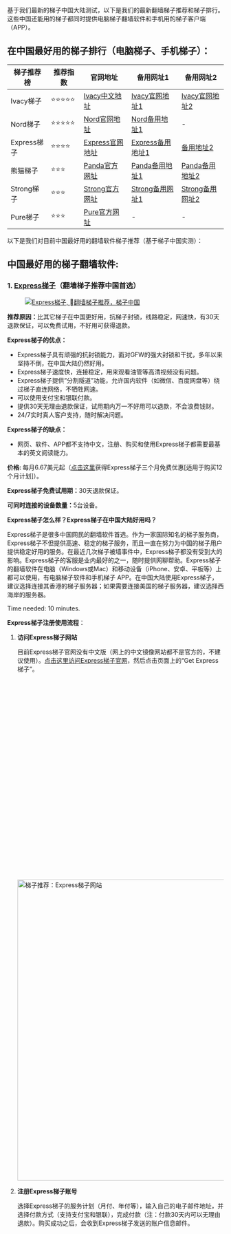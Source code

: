 
<p><a name="best-梯子s-for-china"></a>基于我们最新的梯子中国大陆测试，以下是我们的最新翻墙梯子推荐和梯子排行。这些中国还能用的梯子都同时提供电脑梯子翻墙软件和手机用的梯子客户端（APP）。</p>
<h2 id="在中国最好用的梯子排行-电脑梯子-手机梯子">在中国最好用的梯子排行（电脑梯子、手机梯子）：</h2>


|  梯子推荐榜   | 推荐指数 | 官网地址  | 备用网址1 | 备用网址2 |
|  ----  | ----  | ---- | ---- | ---- |
| Ivacy梯子 | ⭐⭐⭐⭐⭐ | [Ivacy中文地址](https://www.ivacykodi.com/easter-deal-2020/?aff=91814&data1=wuxianab&data2=fucckvpn) | [Ivacy官网地址1](https://billing.ivacy.com/page/91814/6f38cc97/CHN/wuxianab/fucckvpn) | [Ivacy官网地址2](https://www.ivacy.com/best-梯子-deal-of-2022/?aff=91814&source=Aff&data1=wuxianab&data2=fucckvpn) |
| Nord梯子 | ⭐⭐⭐⭐⭐ | [Nord官网地址](https://go.nordlocker.net/aff_c?offer_id=15&aff_id=38201&url_id=6063&aff_sub=wuxianab&aff_click_id=fucckvpn) | [Nord备用地址1](http://get.affiliatescn.net/aff_c?offer_id=153&aff_id=38201&source=github&aff_sub=wuxianab&aff_sub2=fucckvpn) | - |
| Express梯子 | ⭐⭐⭐⭐ | [Express官网地址](https://www.xvbelink.com/?a_fid=tizi_梯子&chan=wuxianab&data1=fucckvpn) | [Express备用地址1](https://www.xvuslink.com/?a_fid=tizi_梯子&chan=wuxianab&data1=fucckvpn) | [备用地址2](https://www.linkev.com/?a_fid=tizi_梯子&chan=wuxianab&data1=fucckvpn) |
| 熊猫梯子 | ⭐⭐⭐ | [Panda官方网址](https://www.pankvyh.xyz/r/22216799) | [Panda备用地址1](https://www.pantoto.xyz/r/22216799) | [Panda备用地址2](https://panda梯子pro.com/r/22216799) |
| Strong梯子 | ⭐⭐⭐ | [Strong官方网址](https://strong梯子.com/?tr_aid=5f856c291d7a8&data1=wuxianab&data2=fucckvpn) | [Strong备用网址1](https://reliable梯子.net/?tr_aid=5f856c291d7a8&data1=wuxianab&data2=fucckvpn) | [Strong备用网址2](https://strongtech.org/?tr_aid=5f856c291d7a8&data1=wuxianab&data2=fucckvpn) |
| Pure梯子 | ⭐⭐⭐ | [Pure官方网址](https://billing.pure梯子.com/aff.php?aff=42611&data1=wuxianab&data2=fucckvpn) | - | - |


<p>以下是我们对目前中国最好用的翻墙软件梯子推荐（基于梯子中国实测）：</p>
<h2 id="中国最好用的梯子翻墙软件">中国最好用的梯子翻墙软件:</h2>
<div class="wp-container-620e1cf2194db wp-block-group shadow-box"><div class="wp-block-group__inner-container">
<h3 id="1-express梯子-翻墙梯子推荐中国首选">1. <a href="https://www.xvuslink.com/?a_fid=tizi_梯子&chan=wuxianab&data1=fucckvpn" target="_blank" rel="noopener nofollow">Express梯子</a>（翻墙梯子推荐中国首选）</h3>
<figure class="wp-block-image"><a href="https://www.xvuslink.com/?a_fid=tizi_梯子&chan=wuxianab&data1=fucckvpn" target="_blank" rel="nofollow noopener"><img alt="Express梯子, 翻墙梯子推荐，梯子中国" title="Express梯子, 翻墙梯子推荐" data-src="https://www.梯子dada.com/wp-content/uploads/2021/01/express梯子-logo-new.png" class="wp-image-204 lazyload" src="data:image/gif;base64,R0lGODlhAQABAAAAACH5BAEKAAEALAAAAAABAAEAAAICTAEAOw==" /><noscript><img src="https://www.梯子dada.com/wp-content/uploads/2021/01/express梯子-logo-new.png" alt="Express梯子, 翻墙梯子推荐，梯子中国" class="wp-image-204" title="Express梯子, 翻墙梯子推荐"/></noscript></a></figure>
<p><strong>推荐原因：</strong>比其它梯子在中国更好用，抗梯子封锁，线路稳定，网速快，有30天退款保证，可以免费试用，不好用可获得退款。</p>
<p><strong>Express梯子的优点：</strong></p>
<ul><li>Express梯子具有顽强的抗封锁能力，面对GFW的强大封锁和干扰，多年以来坚持不倒，在中国大陆仍然好用。</li><li>Express梯子速度快，连接稳定，用来观看油管等高清视频没有问题。</li><li>Express梯子提供&#8221;分割隧道&#8221;功能，允许国内软件（如微信、百度网盘等）绕过梯子直连网络，不牺牲网速。</li><li>可以使用支付宝和银联付款。</li><li>提供30天无理由退款保证，试用期内万一不好用可以退款，不会浪费钱财。</li><li>24/7实时真人客户支持，随时解决问题。</li></ul>
<p><strong>Express梯子的缺点：</strong></p>
<ul><li>网页、软件、APP都不支持中文，注册、购买和使用Express梯子都需要最基本的英文阅读能力。</li></ul>
<p><strong>价格: </strong>每月6.67美元起（<a href=""https://www.xvuslink.com/?a_fid=tizi_梯子&chan=wuxianab&data1=fucckvpn" target="_blank" rel="noopener nofollow">点击这里</a>获得Express梯子三个月免费优惠[适用于购买12个月计划]）。</p>
<p><strong>Express梯子免费试用期：</strong>30天退款保证。</p>
<p><strong>可同时连接的设备数量：</strong>5台设备。</p>
<p><strong>Express梯子怎么样？Express梯子在中国大陆好用吗？</strong></p>
<p>Express梯子是很多中国网民的翻墙软件首选。作为一家国际知名的梯子服务商，Express梯子不但提供高速、稳定的梯子服务，而且一直在努力为中国的梯子用户提供稳定好用的服务。在最近几次梯子被墙事件中，Express梯子都没有受到大的影响。Express梯子的客服是业内最好的之一，随时提供网聊帮助。Express梯子的翻墙软件在电脑（Windows或Mac）和移动设备（iPhone、安卓、平板等）上都可以使用，有电脑梯子软件和手机梯子 APP。在中国大陆使用Express梯子，建议选择连接其香港的梯子服务器；如果需要连接美国的梯子服务器，建议选择西海岸的服务器。</p>
<div class="schema-how-to wp-block-yoast-how-to-block"><p class="schema-how-to-total-time"><span class="schema-how-to-duration-time-text">Time needed: </span>10 minutes. </p><p class="schema-how-to-description"><strong>Express梯子注册使用流程</strong>：</p> <ol class="schema-how-to-steps"><li class="schema-how-to-step" id="how-to-step-1608102266272"><strong class="schema-how-to-step-name">访问Express梯子网站</strong> <p class="schema-how-to-step-text">目前Express梯子官网没有中文版（网上的中文镜像网站都不是官方的，不建议使用）。<a href="https://www.xvuslink.com/?a_fid=tizi_梯子&chan=wuxianab&data1=fucckvpn" target="_blank" rel="noopener nofollow">点击这里访问Express梯子官网</a>，然后点击页面上的“Get Express梯子”。<br /><img alt="梯子推荐：Express梯子网站" style="width: 700px;" data-src="https://www.梯子dada.com/wp-content/uploads/2021/01/express梯子-website-new-e1622883051244.jpg" class="lazyload" src="data:image/gif;base64,R0lGODlhAQABAAAAACH5BAEKAAEALAAAAAABAAEAAAICTAEAOw==" /><noscript><img alt="梯子推荐：Express梯子网站" src="https://www.梯子dada.com/wp-content/uploads/2021/01/express梯子-website-new-e1622883051244.jpg" style="width: 700px;"/></noscript></p> </li><li class="schema-how-to-step" id="how-to-step-1608102462874"><strong class="schema-how-to-step-name">注册Express梯子账号</strong> <p class="schema-how-to-step-text">选择Express梯子的服务计划（月付、年付等），输入自己的电子邮件地址，并选择付款方式（支持支付宝和银联），完成付款（注：付款30天内可以无理由退款）。购买成功之后，会收到Express梯子发送的账户信息邮件。<br /><img width="800" height="1245" style="width: 600px;" alt="好用的梯子推荐，梯子排行：Express梯子注册步骤" data-srcset="https://www.梯子dada.com/wp-content/uploads/2021/06/Express梯子-register-step-cn.jpg 800w, https://www.梯子dada.com/wp-content/uploads/2021/06/Express梯子-register-step-cn-193x300.jpg 193w, https://www.梯子dada.com/wp-content/uploads/2021/06/Express梯子-register-step-cn-658x1024.jpg 658w, https://www.梯子dada.com/wp-content/uploads/2021/06/Express梯子-register-step-cn-768x1195.jpg 768w" data-src="https://www.梯子dada.com/wp-content/uploads/2021/06/Express梯子-register-step-cn.jpg" data-sizes="(max-width: 800px) 100vw, 800px" class="wp-image-3465 lazyload" src="data:image/gif;base64,R0lGODlhAQABAAAAACH5BAEKAAEALAAAAAABAAEAAAICTAEAOw==" /><noscript><img width="800" height="1245" class="wp-image-3465" style="width: 600px;" src="https://www.梯子dada.com/wp-content/uploads/2021/06/Express梯子-register-step-cn.jpg" alt="好用的梯子推荐，梯子排行：Express梯子注册步骤" srcset="https://www.梯子dada.com/wp-content/uploads/2021/06/Express梯子-register-step-cn.jpg 800w, https://www.梯子dada.com/wp-content/uploads/2021/06/Express梯子-register-step-cn-193x300.jpg 193w, https://www.梯子dada.com/wp-content/uploads/2021/06/Express梯子-register-step-cn-658x1024.jpg 658w, https://www.梯子dada.com/wp-content/uploads/2021/06/Express梯子-register-step-cn-768x1195.jpg 768w" sizes="(max-width: 800px) 100vw, 800px" /></noscript></p> </li><li class="schema-how-to-step" id="how-to-step-1608103523194"><strong class="schema-how-to-step-name">登录Express梯子，按指示完成Express梯子下载和安装</strong> <p class="schema-how-to-step-text">登录Express梯子官网后，点击页面上端“Setup”按钮，就可以看到针对不同设备（Windows电脑、Mac电脑、iPhone、iPad、安卓手机等）的下载、安装信息。其中最重要的是Express梯子激活码（Activation Code），这个激活码在初次登陆Express梯子的软件和APP时都需要填入。<br /><img width="900" height="613" style="width: 700px;" alt="好用的梯子推荐，梯子排行：Express梯子注册步骤" data-src="https://www.梯子dada.com/wp-content/uploads/2021/01/Express梯子-setup-step-cn-new-e1611047098159.png" class="wp-image-3320 lazyload" src="data:image/gif;base64,R0lGODlhAQABAAAAACH5BAEKAAEALAAAAAABAAEAAAICTAEAOw==" /><noscript><img width="900" height="613" class="wp-image-3320" style="width: 700px;" src="https://www.梯子dada.com/wp-content/uploads/2021/01/Express梯子-setup-step-cn-new-e1611047098159.png" alt="好用的梯子推荐，梯子排行：Express梯子注册步骤"/></noscript></p> </li><li class="schema-how-to-step" id="how-to-step-1608105149088"><strong class="schema-how-to-step-name">开始使用Express梯子</strong> <p class="schema-how-to-step-text">在电脑或手机上安装号Express梯子后，就可以使用Express了。初次登陆需要输入Express梯子激活码。连接前需要自己选择服务器节点的位置。如果在中国大陆，建议选择Express梯子建议的&#8221;Smart Locations&#8221;（包括香港、日本、洛杉矶、新加坡等节点）。然后点击圆形按钮，就可以连上Express梯子、实现翻墙了。<br /><img width="828" height="1348" style="width: 375px;" alt="好用的梯子推荐，梯子排行：Express梯子注册步骤" data-srcset="https://www.梯子dada.com/wp-content/uploads/2021/01/express梯子-software-not-conncted.jpg 828w, https://www.梯子dada.com/wp-content/uploads/2021/01/express梯子-software-not-conncted-184x300.jpg 184w, https://www.梯子dada.com/wp-content/uploads/2021/01/express梯子-software-not-conncted-629x1024.jpg 629w, https://www.梯子dada.com/wp-content/uploads/2021/01/express梯子-software-not-conncted-768x1250.jpg 768w" data-src="https://www.梯子dada.com/wp-content/uploads/2021/01/express梯子-software-not-conncted.jpg" data-sizes="(max-width: 828px) 100vw, 828px" class="wp-image-3323 lazyload" src="data:image/gif;base64,R0lGODlhAQABAAAAACH5BAEKAAEALAAAAAABAAEAAAICTAEAOw==" /><noscript><img width="828" height="1348" class="wp-image-3323" style="width: 375px;" src="https://www.梯子dada.com/wp-content/uploads/2021/01/express梯子-software-not-conncted.jpg" alt="好用的梯子推荐，梯子排行：Express梯子注册步骤" srcset="https://www.梯子dada.com/wp-content/uploads/2021/01/express梯子-software-not-conncted.jpg 828w, https://www.梯子dada.com/wp-content/uploads/2021/01/express梯子-software-not-conncted-184x300.jpg 184w, https://www.梯子dada.com/wp-content/uploads/2021/01/express梯子-software-not-conncted-629x1024.jpg 629w, https://www.梯子dada.com/wp-content/uploads/2021/01/express梯子-software-not-conncted-768x1250.jpg 768w" sizes="(max-width: 828px) 100vw, 828px" /></noscript></p> </li></ol></div>
<p><strong>Express梯子中国使用技巧：</strong></p>
<ul><li>常升级，永远使用最新版本的Express梯子。</li><li>只使用Express梯子推荐的服务器地址（如香港、日本、美国洛杉矶等）</li><li>梯子协议选择“自动”。</li><li>连接梯子时要有耐心，因为Express梯子的软件或APP可能会尝试不同的梯子协议直至发现最佳选择，不要中途放弃。</li><li>如果发现Express梯子不能用或连不上，联系Express梯子客服以获得最新解决方案。</li></ul>
<p><strong>Express梯子特别优惠：</strong></p>
<p><a href=""https://www.xvuslink.com/?a_fid=tizi_梯子&chan=wuxianab&data1=fucckvpn" target="_blank" rel="noopener nofollow">点击这里</a>获得Express梯子三个月免费优惠（适用于购买12个月计划）。</p>
<p class="has-text-align-center"><a class="btn red-btn btn-lg" style="margin-right: 15px;" href="https://www.xvuslink.com/?a_fid=tizi_梯子&chan=wuxianab&data1=fucckvpn" target="_blank" rel="nofollow noopener"><strong>» 访问Express梯子</strong> <small>(含折扣优惠)</small></a><a class="btn gray-btn" href="https://github.com/wuxianab/fucckvpn-梯子/express梯子-review-cn/" target="_blank" rel="noopener">Express梯子中国评测 (中文)</a></p>
</div></div>
<div class="wp-container-620e1cf21993e wp-block-group shadow-box"><div class="wp-block-group__inner-container">
<h3 id="2-nord梯子">2. <a href="https://go.nordlocker.net/aff_c?offer_id=15&aff_id=38201&url_id=6063&aff_sub=wuxianab&aff_click_id=fucckvpn" target="_blank" rel="noopener nofollow">Nord梯子</a></h3>
<figure class="wp-block-image"><a href="https://go.nordlocker.net/aff_c?offer_id=15&aff_id=38201&url_id=6063&aff_sub=wuxianab&aff_click_id=fucckvpn" target="_blank" rel="nofollow noopener"><img alt="Nord梯子, 最好的翻墙梯子推荐，梯子中国" title="Nord梯子, 最好的翻墙梯子推荐" data-src="https://www.梯子dada.com/wp-content/uploads/2018/10/logo-nord梯子.png" class="wp-image-54 lazyload" src="data:image/gif;base64,R0lGODlhAQABAAAAACH5BAEKAAEALAAAAAABAAEAAAICTAEAOw==" /><noscript><img src="https://www.梯子dada.com/wp-content/uploads/2018/10/logo-nord梯子.png" alt="Nord梯子, 最好的翻墙梯子推荐，梯子中国" class="wp-image-54" title="Nord梯子, 最好的翻墙梯子推荐"/></noscript></a></figure>
<p><strong>推荐原因：</strong>梯子线路稳定，网速快，网站支持中文。</p>
<p><strong>Nord梯子的优点：</strong></p>
<ul><li>在中国大陆可以使用。速度和稳定性都不错。</li><li>网页支持中文，支持银联付款。</li><li>提供30天无理由退款保证，试用期内如果发现Nord梯子不好用就可以申请全额退款，不会亏钱。</li><li>提供24/7实时真人客户支持，随时解决梯子问题。</li></ul>
<p><strong>Nord梯子的缺点：</strong></p>
<ul><li>Nord梯子的按月付费计划的价格比较贵。</li></ul>
<p><strong>价格: </strong>每月3.71美元起。<strong>免费试用期：</strong>30天退款保证。</p>
<p><strong>可同时连接的设备数量：</strong>6台设备（不要多台设备使用同一个协议连接到同一服务器）。</p>
<p><strong>Nord梯子怎么样？Nord梯子在中国大陆好用吗？</strong></p>
<p>Nord梯子也是一家国际知名的梯子服务商，提供电脑梯子翻墙软件和手机梯子 APP，在梯子稳定性和梯子速度方面都表现不凡。从几年前开始这家公司开始重视中国大陆市场，其网站有中文版，也支持通过银联付款购买账号。</p>
<p>在GFW对各种梯子的干扰比较凶猛的情况下，市面上很多种梯子在中国都完全不能使用，虽然这种情况下Nord梯子本身开发的电脑梯子软件和手机APP有时也会出现连接不上或不稳定的情况，但Nord梯子提供了可行的备用解决方案：中国用户可以不使用Nord梯子的原生软件或APP，而是手动设置梯子（具体步骤详见我们的<a href="https://github.com/wuxianab/fucckvpn-梯子/nord梯子-review-cn/" target="_blank" rel="noopener">Nord梯子中国评测</a>）：Windows用户可以下载第三方软件Open梯子 GUI，然后在Nord梯子网站上下载针对中国用户的配置文件来手动设置梯子；Mac用户可以在Nord梯子网站上下载IKEv2证书，然后在Mac电脑上手动设置Nord梯子。在iPhone和安卓手机上同样可以手动设置Nord梯子，而不是直接使用Nord梯子的App。这种手动设置梯子的方式当然不如像Express梯子那样直接使用电脑软件和手机App来得方便，但经过我们的测试，这也是一种可行的方案。所以即使在梯子封杀比较严重的情况下，Nord梯子在中国仍然可以当作翻墙梯子来使用的。</p>
<p><strong>Nord梯子中国使用技巧：</strong></p>
<ul><li>如果在梯子封杀比较严重的情况下发现Nord梯子的梯子软件和手机App在中国不好用，可以通过上文提到的手动设置电脑梯子或手机梯子的方法来使用Nord梯子。</li><li>Nord梯子的网站上可以找到手动设置梯子的具体方法，并可以下载相应的梯子配置文件。如果找不到，可以通过Nord梯子网站上的客服实时聊天来询问，询问时要告诉客服自己是中国用户。</li><li>正常使用Nord梯子后如果发现Nord梯子不能用或连不上，联系Nord梯子客服以获得最新解决方案。</li></ul>
<p class="has-text-align-center"><a class="btn red-btn btn-lg" style="margin-right: 15px;" href="https://go.nordlocker.net/aff_c?offer_id=15&aff_id=38201&url_id=6063&aff_sub=wuxianab&aff_click_id=fucckvpn" target="_blank" rel="nofollow noopener"><strong>» 访问Nord梯子</strong> <small>(含折扣优惠)</small></a><a class="btn gray-btn" href="/nord梯子-review-cn/" target="_blank" rel="noopener">Nord梯子 评测 (中文)</a></p>
</div></div>


<hr class="wp-block-separator is-style-dots" />
<h2 id="关于梯子翻墙软件的常见问题">关于梯子翻墙软件的常见问题:</h2>
<div class="schema-faq wp-block-yoast-faq-block"><div class="schema-faq-section" id="faq-question-1590653087081"><strong class="schema-faq-question">为什么在中国需要使用梯子翻墙?</strong> <p class="schema-faq-answer">众所周知，很多著名的网站在中国都无法访问，如：Google、Twitter、Facebook、YouTube等等。为了能够访问“被墙”的国外网站，很多中国网民尝试各种<a href="https://www.fanqiangzhe.com/" target="_blank" rel="noopener">“翻墙”、“科学上网”</a>的办法。在各种翻墙软件（梯子）中，梯子是较为稳定、较可行的方式。</p> </div> <div class="schema-faq-section" id="faq-question-1590732960300"><strong class="schema-faq-question">在中国最好用的翻墙梯子有哪些？</strong> <p class="schema-faq-answer">大部分梯子在中国都已失效，根据我们在中国大陆的最新测试，目前在中国还能用的梯子有：<strong><a rel="noopener" href="https://www.xvuslink.com/?a_fid=tizi_梯子&chan=wuxianab&data1=fucckvpn" target="_blank">Express梯子</a></strong>（←链接含优惠折扣，首选梯子）、<strong><a rel="noopener" href="https://github.com/wuxianab/fucckvpn-梯子/go/nord梯子-cn" target="_blank">Nord梯子</a></strong>、<strong><a href="https://github.com/wuxianab/fucckvpn-梯子/go/surfshark" target="_blank" rel="noopener nofollow">SurfShark 梯子</a></strong><meta charset="utf-8" />、<strong><a rel="noopener" href="https://github.com/wuxianab/fucckvpn-梯子/go/pure梯子-cn" target="_blank">Pure梯子</a></strong>、<strong><a rel="noopener" href="https://github.com/wuxianab/fucckvpn-梯子/go/vypr梯子-cn" target="_blank">Vypr梯子</a></strong>等。</p> </div> <div class="schema-faq-section" id="faq-question-1590652986783"><strong class="schema-faq-question">什么是梯子?</strong> <p class="schema-faq-answer">梯子 (虚拟专用网络，Virtual Private Network) 可以用来让用户以安全私密的方式连接私有网络。人们使用梯子有不同的用途，例如确保上网的安全性，确保上网的私密性，等等。中国网民大多把梯子当作翻墙软件（梯子）使用。了解更多关于梯子的入门知识：<a rel="noopener" href="https://github.com/wuxianab/fucckvpn-梯子/what-is-梯子-cn/" target="_blank">梯子是什么</a>。</p> </div> <div class="schema-faq-section" id="faq-question-1590654444364"><strong class="schema-faq-question">在中国访问哪些网站需要翻墙？</strong> <p class="schema-faq-answer">目前中国的防火长城（GFW）封锁了大量的国外网站，很多非常有名的国外网站在中国大陆都必须翻墙才能访问，例如：Google、Facebook、Twitter、YouTube、Gmail、Whatsapp、Google Play Store等等。</p> </div> <div class="schema-faq-section" id="faq-question-1590654660025"><strong class="schema-faq-question">梯子翻墙软件在哪些设备上可以使用？</strong> <p class="schema-faq-answer">大部分梯子针对不同的设备都有不同版本的软件或APP，所以在常用的电脑和移动设备上都可以使用梯子翻墙软件，比如：Windows电脑、Mac电脑、iPhone手机、安卓手机、iPad平板、安卓平板、智能电视、路由器等等。</p> </div> <div class="schema-faq-section" id="faq-question-1590653133331"><strong class="schema-faq-question"><strong>梯子翻墙软件怎么用?</strong></strong> <p class="schema-faq-answer">选定一个中国还能用的梯子、购买梯子账号后，梯子服务商会提供设置梯子的具体步骤。大部分情况下需要用户下载一个用于连接梯子的电脑软件或手机APP（如<a href="/ios-梯子-for-china-cn/" target="_blank" rel="noopener">iOS翻墙梯子</a>或<a rel="noopener" href="https://github.com/wuxianab/fucckvpn-梯子/android-梯子-for-china-cn/" target="_blank">安卓梯子</a>），当然用户也可以使用任何软件，直接在电脑或移动设备上完成梯子的设置。设置好梯子后，用户可以随时开启或关闭梯子。梯子翻墙软件可以用于桌面电脑，也可以用在移动设备，如iPad、智能手机上。还可以在路由器上设置梯子。</p> </div> <div class="schema-faq-section" id="faq-question-1590653118372"><strong class="schema-faq-question">购买梯子翻墙软件如何付费？</strong> <p class="schema-faq-answer">很多海外梯子公司需要使用信用卡或者PayPal付款，但已经有不少开始接受支付宝、银联等在中国常用的付款方式。</p> </div> <div class="schema-faq-section" id="faq-question-1590653144842"><strong class="schema-faq-question">在中国使用梯子违法吗?</strong> <p class="schema-faq-answer">这个问题从2019年开始变得不太容易回答。事实上，中国大陆有数量极大的梯子用户，这其中包括在华外国人、需要处理国外业务的商业人士、需要查阅墙外资料的研究人员、需要联系海外亲友的普通用户等等。从2017年开始，有关“<a rel="noopener" href="https://github.com/wuxianab/fucckvpn-梯子/china-ban-梯子/" target="_blank">中国下令全面禁止梯子、翻墙违法</a>”的新闻在网上流传，实际情况是中国政府开始禁止国内梯子供应商私自提供梯子服务，也就是说，私自出售梯子翻墙软件是违法的，但相关规定并不涉及梯子的使用者。2019年1月，广东一位网民因为使用梯子被罚款1000元，这可能是国内首例对于梯子翻墙软件使用者的惩罚。目前我们认为，只要不用于和政治有关的活动，平时用梯子翻墙还是用不着担心的。但同时也需要小心，翻墙尽量不要公开进行。</p> </div> <div class="schema-faq-section" id="faq-question-1590653161579"><strong class="schema-faq-question">为什么很多梯子中国不好用？</strong> <p class="schema-faq-answer">虽然国内有大量梯子翻墙者，但是梯子服务商经常被封锁，国内的梯子服务商纷纷被迫关门，国外梯子服务商的网站经常被封，中国还能用的梯子越来越少。所以在国内使用梯子翻墙软件的主要麻烦就是梯子服务经常受到干扰。这就是“梯子大大”创建的起因。我们在中国大陆替大家监测各个梯子的状态，在国内实地测试各个梯子的连接、使用状态，根据大量梯子中国测试结果，向大家推荐在中国好用的梯子翻墙软件。</p> </div> <div class="schema-faq-section" id="faq-question-1590653227740"><strong class="schema-faq-question">如何选择梯子？</strong> <p class="schema-faq-answer">以下是我们推荐梯子翻墙软件的一些标准：1）该梯子必须是由一家境外公司提供的服务（这样就不会有随时被关的危险），而该公司需要有一定的信誉和知名度。2）梯子服务商应该具有一定的服务中国用户的经验。3）梯子翻墙软件在中国使用时应该达到足够的稳定性和足够快的速度。4）梯子公司应该提供24小时实时客服，随时解决可能出现的梯子问题。５）梯子应该提供试用期或无理由退款保证，这样购买梯子后可以亲自试用，如果不好用就可以及时退款，不会白花钱。</p> </div> <div class="schema-faq-section" id="faq-question-1590653244659"><strong class="schema-faq-question">为什么不要用国内的梯子？</strong> <p class="schema-faq-answer">2017年初，工信部发布了新的政策，基本内容可以理解为禁止国内公司未经政府允许提供梯子服务，其结果是国内梯子供应商将面临被封的危险。2017年6月，著名国内梯子服务商<a rel="noopener" href="https://github.com/wuxianab/fucckvpn-梯子/green梯子-closed-cn/" target="_blank">Green梯子被迫关闭、停止服务</a>，此后更有天行梯子被封、蓝灯被封、翻墙被抓等新闻。所以我们不推荐大家使用任何由中国大陆梯子公司提供的服务。如果你使用国内梯子，刚刚交付年费，却发现这家梯子被关了，你可能根本无法拿到退款。另外，如果使用国内的梯子，一旦这家公司被有关部门查封，很可能被迫将你的上网和梯子使用记录上交，这对你的隐私可能是极大的伤害，甚至可能招致法律后果。而海外梯子公司不受中国大陆政策影响，不会面临被迫关门的危险。所以，我们建议大家不要使用任何国内的中国梯子服务商，而仅使用海外知名梯子服务商。</p> </div> <div class="schema-faq-section" id="faq-question-1590653314519"><strong class="schema-faq-question"><strong>为什么不推荐免费梯子？</strong></strong> <p class="schema-faq-answer">我们在这里推荐的中国还能用的梯子全部是国外的付费梯子翻墙软件。为什么不推荐免费梯子呢？这是因为对于每天经常使用电脑梯子或手机梯子的人来说，作为一种翻墙软件（梯子），免费梯子的速度、稳定性和流量限制是基本不能满足需要的；而付费梯子的价格大多不足每月10美元，其质量要比免费梯子好得多，可以省去很多麻烦。此外，很多付费梯子都提供免费试用，例如Express梯子可以在30天内无理由退款，<a rel="noopener" href="https://github.com/wuxianab/fucckvpn-梯子/梯子-free-trial-cn/" target="_blank">梯子免费试用其实相当于免费梯子</a>。</p> </div> <div class="schema-faq-section" id="faq-question-1623305815754"><strong class="schema-faq-question">自己搭建翻墙梯子可行吗？</strong> <p class="schema-faq-answer">近几年来因为翻墙软件（尤其是梯子）被封杀得比较厉害，很多网友（尤其是懂IT的程序员）开始尝试自己搭建翻墙“梯子”，主要的操作方式就是购买位于国外的服务器（VPS），然后自己在服务器上安装翻墙软件服务器，如Shadowsocks（SSR）、V2Ray、Wireguard等。我们也尝试过所有这些方式，并在本网站发布过不少相关安装教程。但总起来看，这种翻墙方式对于普通网民并不值得推荐。首先，购买梯子服务器、安装翻墙软件都需要一定的门槛，普通人基本做不到。其次，随着防火长城（GFW）不断升级，自己搭建的翻墙梯子很容易被识破，进而造成IP地址被封。一旦被封IP，就得重新更换服务器或购买新的IP，还是很麻烦的。相比之下，还是购买一个好用的梯子，比如<a href="https://www.xvuslink.com/?a_fid=tizi_梯子&chan=wuxianab&data1=fucckvpn" target="_blank" rel="noopener nofollow">Express梯子</a>，更方便、更可靠一些。</p> </div> <div class="schema-faq-section" id="faq-question-1623306308044"><strong class="schema-faq-question">购买“机场”翻墙账号可行吗？</strong> <p class="schema-faq-answer">因为自己搭建翻墙梯子需要懂技术，而且可能出现IP被封问题，有些网友转而考虑购买翻墙“机场”账号。所谓“机场”，就是一个服务商（甚至是一个小团队或个人）租用了一定数量的位于国外的服务器，并部署SSR、V2Ray等翻墙服务器节点，然后出售账号。机场的用户一般会有不止一个服务器节点可供选择，一个节点连不上可以更换另外的节点。对于这种翻墙“机场”，我们也并不推荐。主要原因是：目前网上的很多“机场”背后都没有信誉高、透明度高、背景可查的公司支撑 ，很多“机场”很可能就是一两个程序员自己搞起来的小生意，而且这些人很可能就身在中国大陆。且不说很多“机场”可以随时跑路（这种情况时有发生），而且如果这个“机场”一旦被中国大陆警方发现，用户的个人资料很可能泄露。所以，我们并不推荐购买“机场”账号来翻墙。</p> </div> </div>
<hr class="wp-block-separator is-style-dots" />
<h2 id="在中国使用翻墙梯子软件的技巧">在中国使用翻墙梯子软件的技巧：</h2>
<h3 class="sm-title" id="1-避免使用在中国被封的梯子">1. 避免使用在中国被封的梯子</h3>
<p>全球有很多家梯子服务商，其中很多梯子虽然名声很大，在各网站的评测也很好，但这些梯子在中国大陆已经完全被封，根本无法在国内使用。所以，海外的梯子评测对于中国的梯子用户来说未必有用，而同一家梯子在各国的表现也未必相同（参见<a href="https://github.com/wuxianab/fucckvpn-梯子/梯子-japan-cn/" target="_blank" rel="noopener">日本梯子</a>、<a href="https://github.com/wuxianab/fucckvpn-梯子/best-梯子-for-hong-kong-cn/" target="_blank" rel="noopener">香港梯子</a>评测）。选翻墙梯子，一定要选中国还能用的梯子，确认这家梯子在中国没有被封。我们的网站梯子Dada.com可以帮助您了解哪些梯子在中国仍然好用，哪些不行。</p>
<h3 class="sm-title" id="2-避开中国的梯子服务商">2. 避开中国的梯子服务商</h3>
<p>2017年初，中国政府宣布了新法规，将未经政府允许私自提供梯子服务视为非法。因此，大量梯子中国服务商不得不关闭原有的梯子服务。使用中国境外的梯子服务商始终是一个最佳选择，因为海外梯子公司不会被中国政府关闭或强迫其上交用户的个人资料。我们网站上推荐的所有梯子都是来自于海外的梯子。</p>
<h3 class="sm-title" id="3-充分利用梯子免费试用和退款保证">3. 充分利用梯子免费试用和退款保证</h3>
<p>大多数梯子公司都提供免费梯子试用和退款保证。您可以利用这些优惠来测试这家梯子在您所在的地区的翻墙效果。测试梯子时，应该在电脑和手机上分别进行测试。</p>
<h3 class="sm-title" id="4-选择最适合中国的梯子服务器">4. 选择最适合中国的梯子服务器</h3>
<p>大多数梯子公司会提供很多梯子服务器位置供用户选择。在中国使用梯子翻墙时，为了获得最佳速度，应选择与中国接近的梯子服务器。例如，日本和香港都是不错的选择。如果您需要连接到美国的梯子服务器，请从西海岸（例如洛杉矶和旧金山）中选择一个，因为它们离中国较近。</p>
<h3 class="sm-title" id="5-选择最适用于中国的梯子协议">5. 选择最适用于中国的梯子协议</h3>
<p>中国的GFW拥有先进的技术来检测和阻断梯子流量。一些梯子协议很容易被发现，而另一些则更困难。一般来说，Open梯子比PPTP更好。如果您的梯子提供了专门为绕过梯子阻断而设计的特殊协议（例如Stealth梯子），建议在使用梯子软件翻墙时选择这些协议。</p>
<h3 id="6-免费梯子不值得推荐">6. 免费梯子不值得推荐</h3>
<p>很多网友为了省钱，不想付费购买梯子，而是到处寻找免费梯子来翻墙。事实上，从几年前开始免费梯子在中国大陆就已经几乎完全不能用了。试想一下，面对GFW防火墙如此疯狂的梯子封杀，连大部分付费梯子都已经败下阵来，何况是免费梯子呢？此外，最近不少新闻和数据显示，很多所谓的“免费梯子“其实是钓鱼软件或是想要窃取用户个人及上网信息的间谍软件，而且其中不少免费梯子背后的公司竟然都来自中国大陆。所以，即使是从自己上网安全的角度考虑，也要尽量远离免费梯子。如果寻找免费梯子只是为了省钱，其实很多付费梯子服务商（如Express梯子）都提供30天无理由退款保证，相当于30天的梯子免费试用期，购买了这个梯子，只要不超过30天，可以全额退款，其实就相当于免费使用梯子了。</p>
<h3 class="sm-title" id="7-为防止梯子被封-准备备用梯子">7. 为防止梯子被封，准备备用梯子</h3>
<p>由于GFW会不断更新，现有的中国还能用的梯子说不定会在将来的一天变得不好用。如果使用翻墙梯子对您来说非常重要，建议您为最坏的情况做准备，考虑备份解决方案。许多人选择注册不止一种梯子服务。万一其中一个梯子发生故障，可以改用另一种梯子翻墙。</p>


|  梯子推荐榜   | 推荐指数 | 官网地址  | 备用网址1 | 备用网址2 |
|  ----  | ----  | ---- | ---- | ---- |
| Ivacy梯子 | ⭐⭐⭐⭐⭐ | [Ivacy中文地址](https://www.ivacykodi.com/easter-deal-2020/?aff=91814&data1=wuxianab&data2=fucckvpn) | [Ivacy官网地址1](https://billing.ivacy.com/page/91814/6f38cc97/CHN/wuxianab/fucckvpn) | [Ivacy官网地址2](https://www.ivacy.com/best-梯子-deal-of-2022/?aff=91814&source=Aff&data1=wuxianab&data2=fucckvpn) |
| Nord梯子 | ⭐⭐⭐⭐⭐ | [Nord官网地址](https://go.nordlocker.net/aff_c?offer_id=15&aff_id=38201&url_id=6063&aff_sub=wuxianab&aff_click_id=fucckvpn) | [Nord备用地址1](http://get.affiliatescn.net/aff_c?offer_id=153&aff_id=38201&source=github&aff_sub=wuxianab&aff_sub2=fucckvpn) | - |
| Express梯子 | ⭐⭐⭐⭐ | [Express官网地址](https://www.xvbelink.com/?a_fid=tizi_梯子&chan=wuxianab&data1=fucckvpn) | [Express备用地址1](https://www.xvuslink.com/?a_fid=tizi_梯子&chan=wuxianab&data1=fucckvpn) | [备用地址2](https://www.linkev.com/?a_fid=tizi_梯子&chan=wuxianab&data1=fucckvpn) |
| 熊猫梯子 | ⭐⭐⭐ | [Panda官方网址](https://www.pankvyh.xyz/r/22216799) | [Panda备用地址1](https://www.pantoto.xyz/r/22216799) | [Panda备用地址2](https://panda梯子pro.com/r/22216799) |
| Strong梯子 | ⭐⭐⭐ | [Strong官方网址](https://strong梯子.com/?tr_aid=5f856c291d7a8&data1=wuxianab&data2=fucckvpn) | [Strong备用网址1](https://reliable梯子.net/?tr_aid=5f856c291d7a8&data1=wuxianab&data2=fucckvpn) | [Strong备用网址2](https://strongtech.org/?tr_aid=5f856c291d7a8&data1=wuxianab&data2=fucckvpn) |
| Pure梯子 | ⭐⭐⭐ | [Pure官方网址](https://billing.pure梯子.com/aff.php?aff=42611&data1=wuxianab&data2=fucckvpn) | - | - |

<p></p>


<div class="wpsm-comptable-wrap">
<table id="wpsm-table-2" class="wpsm-comptable center-table-align wpsm-comptable-responsive">
<thead class="wpsm-thead wpsm-thead-default">
<tr>

<th class="placeholder wpsm-placeholder">排行</th>
<th>梯子</th>
<th>评级</th>

</tr>

</thead>
<tbody class="wpsm-tbody">


<tr> <td> <strong># 1</strong> </td>
<td> <img loading="lazy" src="https://camo.githubusercontent.com/60e606eb7c302d239de204d3040f7c24e02ea1b5deef2a9e50ad2850924b501a/68747470733a2f2f7777772e76706e6d656e746f722e636f6d2f77702d636f6e74656e742f75706c6f6164732f323031392f30352f497661637956504e2d486f722e737667" width="300" height="80" alt="Ivacy梯子" title="Ivacy梯子" /></noscript></noscript></a> </td>

<td> <a class="btn btn-lg red-btn" href="https://www.ivacykodi.com/easter-deal-2020/?aff=91814&data1=wuxianab&data2=fucckvpn" target="_blank" rel="nofollow">» <strong>访问 Ivacy梯子</strong> </a><br />
<span>(含优惠折扣)</span> </td>
</tr>


<tr> <td> <strong># 2</strong> </td>
<td> <img loading="lazy" src="https://camo.githubusercontent.com/855cc9b2203ee505a69205d5d6db0f8b063e0bdf822432700df808f4a2a08f27/68747470733a2f2f7777772e76706e646164612e636f6d2f77702d636f6e74656e742f75706c6f6164732f323032312f30312f6c6f6e672d6c6f676f2d6578707265737376706e2d6e65772e706e67" width="300" height="80" alt="Express梯子" title="Express梯子"  /></noscript></noscript></a>
</td>
<td> <a class="btn btn-lg red-btn" href="https://www.xvuslink.com/?a_fid=tizi_梯子&chan=wuxianab&data1=fucckvpn" target="_blank" rel="nofollow">» <strong>访问
Express梯子</strong> </a><br />
<span>(含三个月免费折扣)</span> </td>
</tr>

<tr> <td> <strong># 3</strong> </td>
<td> <img loading="lazy" src="https://camo.githubusercontent.com/4f4e8995f76ab8795b26ed05e715781b27a6f0b8bcf0557cf8d53ca9472078ab/68747470733a2f2f7777772e76706e646164612e636f6d2f77702d636f6e74656e742f75706c6f6164732f323031382f31302f6c6f676f2d6e6f726476706e2e706e67" width="300" height="80" alt="Nord梯子" title="Nord梯子" /></noscript></noscript></a> </td>
<td> <a class="btn btn-lg red-btn" href="https://go.nordlocker.net/aff_c?offer_id=15&aff_id=38201&url_id=6063&aff_sub=wuxianab&aff_click_id=fucckvpn" target="_blank" rel="nofollow">» <strong>访问 Nord梯子</strong> </a><br />
<span>(含优惠折扣)</spn> </td>
</tr>

<tr> <td> <strong># 4</strong> </td>
<td> <img loading="lazy" src="https://camo.githubusercontent.com/fa576c0f83d643f0200aa992c8b7220b0cbba191343f119bcd2563603c32e7a6/68747470733a2f2f6765617276706e2e636f6d2f77702d636f6e74656e742f75706c6f6164732f323032312f30372f70616e64612d6c6f676f332e706e67" width="300" height="80" alt="Panda 梯子" title="Panda 梯子" /></noscript></noscript></a> </td>
<td> <a class="btn btn-lg red-btn" href="https://www.pantoto.xyz/r/22216799" target="_blank" rel="nofollow">» <strong>访问 Panda</strong> </a><br />
<span>(含优惠折扣)</span> </td>
</tr>





</tbody>
</table>
</div>

</div>
</article>
</main> </div> </div>
